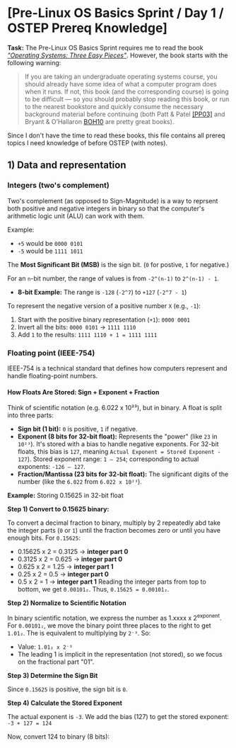 # [Pre-Linux OS Basics Sprint / Day 1 / OSTEP Prereq Knowledge]

**Task:**
The Pre-Linux OS Basics Sprint requires me to read the book [*"Operating Systems: Three Easy Pieces"*](https://pages.cs.wisc.edu/~remzi/OSTEP/ "Operating Systems: Three Easy Pieces"). However, the book starts with the following warning:

> If you are taking an undergraduate operating systems course, you should already have some idea of what a computer program does when it runs. If not, this book (and the corresponding course) is going to be difficult — so you should probably stop reading this book, or run to the nearest bookstore and quickly consume the necessary background material before continuing (both Patt & Patel [[PP03]](https://icourse.club/uploads/files/96a2b94d4be48285f2605d843a1e6db37da9a944.pdf "Introduction to Computing Systems: From Bits and Gates to C and Beyond") and Bryant & O’Hallaron
[BOH10](https://www.cs.sfu.ca/~ashriram/Courses/CS295/assets/books/CSAPP_2016.pdf "Computer Systems: A Programmer’s Perspective") are pretty great books).

Since I don't have the time to read these books, this file contains all prereq topics I need knowledge of before OSTEP (with notes).

## 1) Data and representation
### Integers (two's complement)
Two's complement (as opposed to Sign-Magnitude) is a way to reprsent both positive and negative integers in binary so that the computer's arithmetic logic unit (ALU) can work with them.

Example:
- `+5` would be `0000 0101`
- `-5` would be `1111 1011`

The **Most Significant Bit (MSB)** is the sign bit. (`0` for postive, `1` for negative.)

For an `n`-bit number, the range of values is from `-2^(n-1)` to `2^(n-1) - 1`.
- **8-bit Example:** The range is `-128` (`-2^7`) to `+127` (`-2^7 - 1`)

To represent the negative version of a positive number `X` (e.g., `-1`):
1. Start with the positive binary representation (`+1`): `0000 0001`
2. Invert all the bits: `0000 0101` &rarr; `1111 1110`
3. Add `1` to the results: `1111 1110 + 1 = 1111 1111`

### Floating point (IEEE-754)
IEEE-754 is a technical standard that defines how computers represent and handle floating-point numbers.

#### How Floats Are Stored: Sign + Exponent + Fraction

Think of scientific notation (e.g. 6.022 x 10²³), but in binary. A float is split into three parts:
- **Sign bit (1 bit):** `0` is positive, `1` if negative.
- **Exponent (8 bits for 32-bit float):** Represents the "power" (like `23` in `10²³`). It's stored with a bias to handle negative exponents. For 32-bit floats, this bias is `127`, meaning `Actual Exponent = Stored Exponent - 127`). Stored exponent range: `1 – 254`; corresponding to actual exponents: `-126 – 127`.
- **Fraction/Mantissa (23 bits for 32-bit float):** The significant digits of the number (like the `6.022` from `6.022 x 10²³`).

**Example:** Storing 0.15625 in 32-bit float

**Step 1) Convert to 0.15625 binary:**

To convert a decimal fraction to binary, multiply by 2 repeatedly abd take the integer parts (`0` or `1`) until the fraction becomes zero or until you have enough bits. For `0.15625`:
- 0.15625 x 2 = 0.3125 &rarr; **integer part 0**
- 0.3125 x 2 = 0.625 &rarr; **integer part 0**
- 0.625 x 2 = 1.25 &rarr; **integer part 1**
- 0.25 x 2 = 0.5 &rarr; **integer part 0**
- 0.5 x 2 = 1 &rarr; **integer part 1**
Reading the integer parts from top to bottom, we get `0.00101₂`. Thus, `0.15625 = 0.00101₂`.

**Step 2) Normalize to Scientific Notation**

In binary scientific notation, we express the number as 1.xxxx x 2<sup>exponent</sup>. For `0.00101₂`, we move the binary point three places to the right to get `1.01₂`. The is equivalent to multiplying by `2⁻³`. So:
- Value: `1.01₂ x 2⁻³`
- The leading 1 is implicit in the representation (not stored), so we focus on the fractional part "01".

**Step 3) Determine the Sign Bit**

Since `0.15625` is positive, the sign bit is `0`.

**Step 4) Calculate the Stored Exponent**

The actual exponent is `-3`. We add the bias (127) to get the stored exponent: `-3 + 127 = 124`

Now, convert 124 to binary (8 bits): 